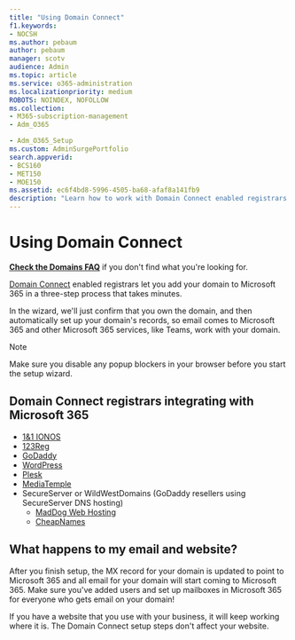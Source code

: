 ```yaml
---
title: "Using Domain Connect"
f1.keywords:
- NOCSH
ms.author: pebaum
author: pebaum
manager: scotv
audience: Admin
ms.topic: article
ms.service: o365-administration
ms.localizationpriority: medium
ROBOTS: NOINDEX, NOFOLLOW
ms.collection:
- M365-subscription-management
- Adm_O365

- Adm_O365_Setup
ms.custom: AdminSurgePortfolio
search.appverid:
- BCS160
- MET150
- MOE150
ms.assetid: ec6f4bd8-5996-4505-ba68-afaf8a141fb9
description: "Learn how to work with Domain Connect enabled registrars and add your domain to Microsoft 365."
---
```


# Using Domain Connect

 **[Check the Domains FAQ](../setup/domains-faq.yml)** if you don't find what you're looking for.

[Domain Connect](https://www.domainconnect.org/) enabled registrars let you add your domain to Microsoft 365 in a three-step process that takes minutes.

In the wizard, we'll just confirm that you own the domain, and then automatically set up your domain's records, so email comes to Microsoft 365 and other Microsoft 365 services, like Teams, work with your domain.

> [!NOTE]
> Make sure you disable any popup blockers in your browser before you start the setup wizard.

## Domain Connect registrars integrating with Microsoft 365

- [1&amp;1 IONOS](https://www.1and1.com/)
- [123Reg](https://www.123-reg.co.uk/)
- [GoDaddy](https://www.godaddy.com/)
- [WordPress](https://wordpress.com/)
- [Plesk](https://www.plesk.com/)
- [MediaTemple](https://mediatemple.net/)
- SecureServer or WildWestDomains (GoDaddy resellers using SecureServer DNS hosting)
  - [MadDog Web Hosting](https://maddogwebhosting.com/domains/)
  - [CheapNames](https://www.cheapnames.com)

## What happens to my email and website?

After you finish setup, the MX record for your domain is updated to point to Microsoft 365 and all email for your domain will start coming to Microsoft 365. Make sure you've added users and set up mailboxes in Microsoft 365 for everyone who gets email on your domain!

If you have a website that you use with your business, it will keep working where it is. The Domain Connect setup steps don't affect your website.
